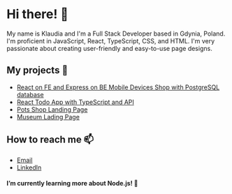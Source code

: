 # Hi there! 👋

My name is Klaudia and I'm a Full Stack Developer based in Gdynia, Poland.
I'm proficient in JavaScript, React, TypeScript, CSS, and HTML. I'm very passionate about creating user-friendly and easy-to-use page designs.

## My projects 🔭 
- [React on FE and Express on BE Mobile Devices Shop with PostgreSQL database](https://github.com/pl-fe-may23-codecreators/product-catalog)
- [React Todo App with TypeScript and API](https://github.com/klaudia-klis/React-TodoApp)
- [Pots Shop Landing Page](https://github.com/klaudia-klis/LandingPage-Pots)
- [Museum Lading Page](https://github.com/klaudia-klis/LandingPage-Museum)

## How to reach me 📫
- [Email](mailto:klisklaudia97@gmail.com)
- [LinkedIn](https://linkedin.com/in/klaudia-klis)

####  I’m currently learning more about Node.js! 🌱
